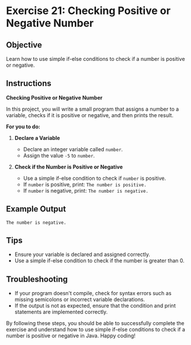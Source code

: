 # Exercise 21: Checking Positive or Negative Number

## Objective
Learn how to use simple if-else conditions to check if a number is positive or negative.

## Instructions

**Checking Positive or Negative Number**

In this project, you will write a small program that assigns a number to a variable, checks if it is positive or negative, and then prints the result.

**For you to do:**

1. **Declare a Variable**
   - Declare an integer variable called `number`.
   - Assign the value `-5` to `number`.

2. **Check if the Number is Positive or Negative**
   - Use a simple if-else condition to check if `number` is positive.
   - If `number` is positive, print: `The number is positive.`
   - If `number` is negative, print: `The number is negative.`

## Example Output
```
The number is negative.
```

## Tips
- Ensure your variable is declared and assigned correctly.
- Use a simple if-else condition to check if the number is greater than 0.

## Troubleshooting
- If your program doesn't compile, check for syntax errors such as missing semicolons or incorrect variable declarations.
- If the output is not as expected, ensure that the condition and print statements are implemented correctly.

By following these steps, you should be able to successfully complete the exercise and understand how to use simple if-else conditions to check if a number is positive or negative in Java. Happy coding!
